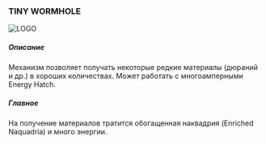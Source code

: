 ### TINY WORMHOLE

![LOGO](https://cdn.discordapp.com/attachments/916288528546144256/939505353505243136/wormhole.png)

##### Описание

Механизм позволяет получать некоторые редкие материалы (дюраний и др.) в хороших количествах. Может работать с многоамперными Energy Hatch.

##### Главное

На получение материалов тратится обогащенная наквадрия (Enriched Naquadria) и много энергии.

